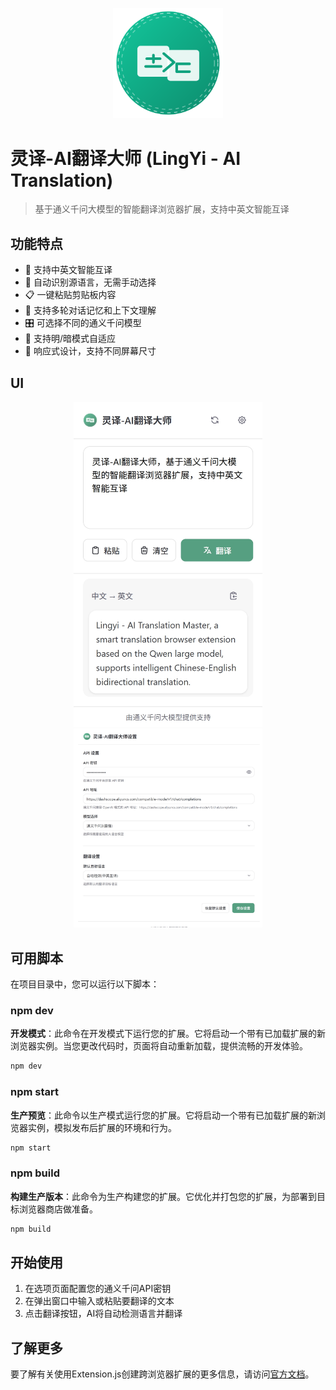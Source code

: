 <p align="center">
    <img src="./images/logo.svg" width="35%" />
</p>

# 灵译-AI翻译大师 (LingYi - AI Translation)

> 基于通义千问大模型的智能翻译浏览器扩展，支持中英文智能互译

## 功能特点

- 🚀 支持中英文智能互译
- 🔄 自动识别源语言，无需手动选择
- 📋 一键粘贴剪贴板内容
- 💾 支持多轮对话记忆和上下文理解
- 🎛️ 可选择不同的通义千问模型
- 🌙 支持明/暗模式自适应
- 📱 响应式设计，支持不同屏幕尺寸

## UI

<p align="center">
    <img src="./images/popup-ui.png" width="60%" />
    <img src="./images/setting-ui.png" width="60%" />
</p>


## 可用脚本

在项目目录中，您可以运行以下脚本：

### npm dev

**开发模式**：此命令在开发模式下运行您的扩展。它将启动一个带有已加载扩展的新浏览器实例。当您更改代码时，页面将自动重新加载，提供流畅的开发体验。

```bash
npm dev
```

### npm start

**生产预览**：此命令以生产模式运行您的扩展。它将启动一个带有已加载扩展的新浏览器实例，模拟发布后扩展的环境和行为。

```bash
npm start
```

### npm build

**构建生产版本**：此命令为生产构建您的扩展。它优化并打包您的扩展，为部署到目标浏览器商店做准备。

```bash
npm build
```

## 开始使用

1. 在选项页面配置您的通义千问API密钥
2. 在弹出窗口中输入或粘贴要翻译的文本
3. 点击翻译按钮，AI将自动检测语言并翻译

## 了解更多

要了解有关使用Extension.js创建跨浏览器扩展的更多信息，请访问[官方文档](https://extension.js.org)。
